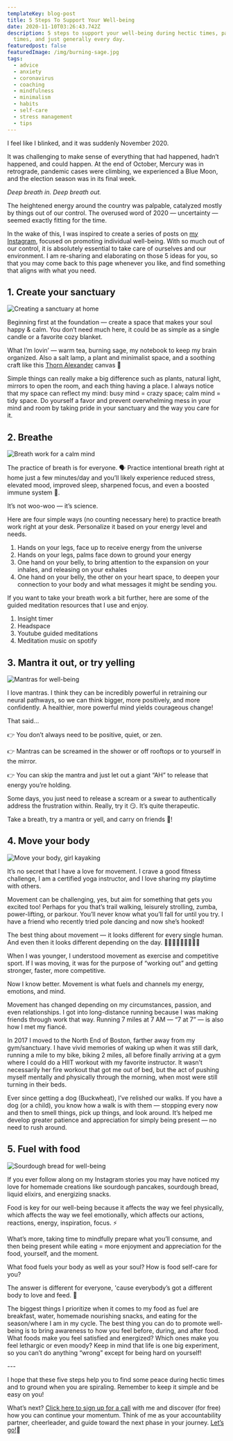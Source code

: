 ```yaml
---
templateKey: blog-post
title: 5 Steps To Support Your Well-being
date: 2020-11-10T03:26:43.742Z
description: 5 steps to support your well-being during hectic times, pandemic
  times, and just generally every day.
featuredpost: false
featuredImage: /img/burning-sage.jpg
tags:
  - advice
  - anxiety
  - coronavirus
  - coaching
  - mindfulness
  - minimalism
  - habits
  - self-care
  - stress management
  - tips
---
```


I feel like I blinked, and it was suddenly November 2020.

It was challenging to make sense of everything that had happened, hadn’t happened, and could happen. At the end of October, Mercury was in retrograde, pandemic cases were climbing, we experienced a Blue Moon, and the election season was in its final week.

_Deep breath in. Deep breath out._

The heightened energy around the country was palpable, catalyzed mostly by things out of our control. The overused word of 2020 — uncertainty — seemed exactly fitting for the time.

In the wake of this, I was inspired to create a series of posts on [my Instagram](https://www.instagram.com/sheflowsandgrows/), focused on promoting individual well-being. With so much out of our control, it is absolutely essential to take care of ourselves and our environment. I am re-sharing and elaborating on those 5 ideas for you, so that you may come back to this page whenever you like, and find something that aligns with what you need.

## 1. Create your sanctuary

![Creating a sanctuary at home](/img/create-your-sanctuary.jpg "At home sanctuary ")

Beginning first at the foundation — create a space that makes your soul happy & calm. You don’t need much here, it could be as simple as a single candle or a favorite cozy blanket.

What I’m lovin’ — warm tea, burning sage, my notebook to keep my brain organized. Also a salt lamp, a plant and minimalist space, and a soothing craft like this [Thorn Alexander](https://thornalexander.com/) canvas 💛

Simple things can really make a big difference such as plants, natural light, mirrors to open the room, and each thing having a place. I always notice that my space can reflect my mind: busy mind = crazy space; calm mind = tidy space. Do yourself a favor and prevent overwhelming mess in your mind and room by taking pride in your sanctuary and the way you care for it.

## 2. Breathe

![Breath work for a calm mind ](/img/breathing-calming-stress-relief.jpg "Breath work for a calm mind ")

The practice of breath is for everyone. 🗣 Practice intentional breath right at home just a few minutes/day and you’ll likely experience reduced stress, elevated mood, improved sleep, sharpened focus, and even a boosted immune system 🦠.

It’s not woo-woo — it’s science.

Here are four simple ways (no counting necessary here) to practice breath work right at your desk. Personalize it based on your energy level and needs.

1. Hands on your legs, face up to receive energy from the universe
2. Hands on your legs, palms face down to ground your energy
3. One hand on your belly, to bring attention to the expansion on your inhales, and releasing on your exhales
4. One hand on your belly, the other on your heart space, to deepen your connection to your body and what messages it might be sending you.

If you want to take your breath work a bit further, here are some of the guided meditation resources that I use and enjoy.

1. Insight timer
2. Headspace
3. Youtube guided meditations
4. Meditation music on spotify

## 3. Mantra it out, or try yelling

![Mantras for well-being](/img/mantra-it-out.jpg "Mantra it out")

I love mantras. I think they can be incredibly powerful in retraining our neural pathways, so we can think bigger, more positively, and more confidently. A healthier, more powerful mind yields courageous change!

That said…

👉 You don’t always need to be positive, quiet, or zen.

👉 Mantras can be screamed in the shower or off rooftops or to yourself in the mirror.

👉 You can skip the mantra and just let out a giant “AH” to release that energy you’re holding.

Some days, you just need to release a scream or a swear to authentically address the frustration within. Really, try it 😏. It’s quite therapeutic.

Take a breath, try a mantra or yell, and carry on friends 💛!

## 4. Move your body

![Move your body, girl kayaking](/img/sheila-kayaking-movement.jpg "Kayaking")

It’s no secret that I have a love for movement. I crave a good fitness challenge, I am a certified yoga instructor, and I love sharing my playtime with others.

Movement can be challenging, yes, but aim for something that gets you excited too! Perhaps for you that’s trail walking, leisurely strolling, zumba, power-lifting, or parkour. You’ll never know what you’ll fall for until you try. I have a friend who recently tried pole dancing and now she’s hooked!

The best thing about movement — it looks different for every single human. And even then it looks different depending on the day. 🏃🏻‍♀️🤸🏻‍♂️🚴🏻‍♀️

When I was younger, I understood movement as exercise and competitive sport. If I was moving, it was for the purpose of “working out” and getting stronger, faster, more competitive.

Now I know better. Movement is what fuels and channels my energy, emotions, and mind.

Movement has changed depending on my circumstances, passion, and even relationships. I got into long-distance running because I was making friends through work that way. Running 7 miles at 7 AM — “7 at 7” — is also how I met my fiancé.

In 2017 I moved to the North End of Boston, farther away from my gym/sanctuary. I have vivid memories of waking up when it was still dark, running a mile to my bike, biking 2 miles, all before finally arriving at a gym where I could do a HIIT workout with my favorite instructor. It wasn’t necessarily her fire workout that got me out of bed, but the act of pushing myself mentally and physically through the morning, when most were still turning in their beds.

Ever since getting a dog (Buckwheat), I’ve relished our walks. If you have a dog (or a child), you know how a walk is with them — stopping every now and then to smell things, pick up things, and look around. It’s helped me develop greater patience and appreciation for simply being present — no need to rush around.

## 5. Fuel with food

![Sourdough bread for well-being](/img/sourdough-food-fuel.jpg "Sourdough bread loaf")

If you ever follow along on my Instagram stories you may have noticed my love for homemade creations like sourdough pancakes, sourdough bread, liquid elixirs, and energizing snacks.

Food is key for our well-being because it affects the way we feel physically, which affects the way we feel emotionally, which affects our actions, reactions, energy, inspiration, focus. ⚡️

What’s more, taking time to mindfully prepare what you’ll consume, and then being present while eating = more enjoyment and appreciation for the food, yourself, and the moment.

What food fuels your body as well as your soul? How is food self-care for you?

The answer is different for everyone, 'cause everybody’s got a different body to love and feed. 🤍

The biggest things I prioritize when it comes to my food as fuel are breakfast, water, homemade nourishing snacks, and eating for the season/where I am in my cycle. The best thing you can do to promote well-being is to bring awareness to how you feel before, during, and after food. What foods make you feel satisfied and energized? Which ones make you feel lethargic or even moody? Keep in mind that life is one big experiment, so you can’t do anything “wrong” except for being hard on yourself!

\---

I hope that these five steps help you to find some peace during hectic times and to ground when you are spiraling. Remember to keep it simple and be easy on you!

What’s next? [Click here to sign up for a call](https://www.sheilaanne.com/book/exploration/) with me and discover (for free) how you can continue your momentum. Think of me as your accountability partner, cheerleader, and guide toward the next phase in your journey. [Let’s go!](https://www.sheilaanne.com/book/exploration/)🚀
